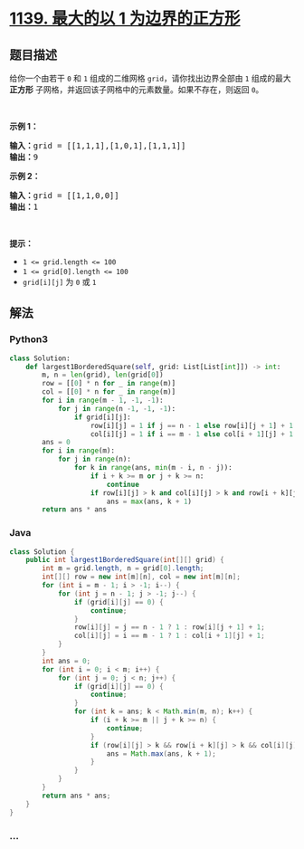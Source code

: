 # [1139. 最大的以 1 为边界的正方形](https://leetcode-cn.com/problems/largest-1-bordered-square)



## 题目描述

<!-- 这里写题目描述 -->

<p>给你一个由若干 <code>0</code> 和 <code>1</code> 组成的二维网格&nbsp;<code>grid</code>，请你找出边界全部由 <code>1</code> 组成的最大 <strong>正方形</strong> 子网格，并返回该子网格中的元素数量。如果不存在，则返回 <code>0</code>。</p>

<p>&nbsp;</p>

<p><strong>示例 1：</strong></p>

<pre><strong>输入：</strong>grid = [[1,1,1],[1,0,1],[1,1,1]]
<strong>输出：</strong>9
</pre>

<p><strong>示例 2：</strong></p>

<pre><strong>输入：</strong>grid = [[1,1,0,0]]
<strong>输出：</strong>1
</pre>

<p>&nbsp;</p>

<p><strong>提示：</strong></p>

<ul>
	<li><code>1 &lt;= grid.length &lt;= 100</code></li>
	<li><code>1 &lt;= grid[0].length &lt;= 100</code></li>
	<li><code>grid[i][j]</code> 为&nbsp;<code>0</code>&nbsp;或&nbsp;<code>1</code></li>
</ul>


## 解法

<!-- 这里可写通用的实现逻辑 -->

<!-- tabs:start -->

### **Python3**

<!-- 这里可写当前语言的特殊实现逻辑 -->

```python
class Solution:
    def largest1BorderedSquare(self, grid: List[List[int]]) -> int:
        m, n = len(grid), len(grid[0])
        row = [[0] * n for _ in range(m)]
        col = [[0] * n for _ in range(m)]
        for i in range(m - 1, -1, -1):
            for j in range(n -1, -1, -1):
                if grid[i][j]:
                    row[i][j] = 1 if j == n - 1 else row[i][j + 1] + 1
                    col[i][j] = 1 if i == m - 1 else col[i + 1][j] + 1
        ans = 0
        for i in range(m):
            for j in range(n):
                for k in range(ans, min(m - i, n - j)):
                    if i + k >= m or j + k >= n:
                        continue
                    if row[i][j] > k and col[i][j] > k and row[i + k][j] > k and col[i][j + k] > k:
                        ans = max(ans, k + 1)
        return ans * ans
```

### **Java**

<!-- 这里可写当前语言的特殊实现逻辑 -->

```java
class Solution {
    public int largest1BorderedSquare(int[][] grid) {
        int m = grid.length, n = grid[0].length;
        int[][] row = new int[m][n], col = new int[m][n];
        for (int i = m - 1; i > -1; i--) {
            for (int j = n - 1; j > -1; j--) {
                if (grid[i][j] == 0) {
                    continue;
                }
                row[i][j] = j == n - 1 ? 1 : row[i][j + 1] + 1;
                col[i][j] = i == m - 1 ? 1 : col[i + 1][j] + 1;
            }
        }
        int ans = 0;
        for (int i = 0; i < m; i++) {
            for (int j = 0; j < n; j++) {
                if (grid[i][j] == 0) {
                    continue;
                } 
                for (int k = ans; k < Math.min(m, n); k++) {
                    if (i + k >= m || j + k >= n) {
                        continue;
                    }
                    if (row[i][j] > k && row[i + k][j] > k && col[i][j] > k && col[i][j + k] > k) {
                        ans = Math.max(ans, k + 1);
                    }
                }
            }
        }
        return ans * ans;
    }
}
```

### **...**

```

```

<!-- tabs:end -->
